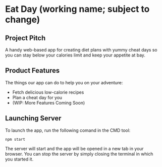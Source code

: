 # Eat Day (working name; subject to change)

## Project Pitch

A handy web-based app for creating diet plans with yummy cheat days so you can stay below your calories limit and keep your appetite at bay.

## Product Features

The things our app can do to help you on your adventure:

* Fetch delicious low-calorie recipes
* Plan a cheat day for you
* (WIP: More Features Coming Soon)

## Launching Server

To launch the app, run the following comand in the CMD tool:

```
npm start
```

The server will start and the app will be opened in a new tab in your browser.
You can stop the server by simply closing the terminal in which you started it.
